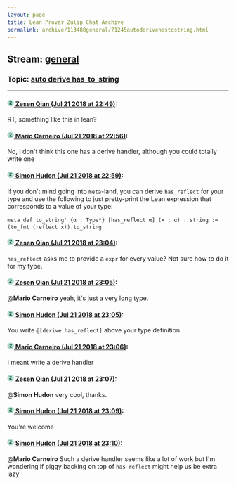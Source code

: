 ```yaml
---
layout: page
title: Lean Prover Zulip Chat Archive 
permalink: archive/113488general/71245autoderivehastostring.html
---
```


## Stream: [general](index.html)
### Topic: [auto derive has_to_string](71245autoderivehastostring.html)

---

#### [![Click to go to Zulip](../../assets/img/zulip2.png) Zesen Qian (Jul 21 2018 at 22:49)](https://leanprover.zulipchat.com/#narrow/stream/113488-general/topic/auto%20derive%20has_to_string/near/130069413):
RT, something like this in lean?

#### [![Click to go to Zulip](../../assets/img/zulip2.png) Mario Carneiro (Jul 21 2018 at 22:56)](https://leanprover.zulipchat.com/#narrow/stream/113488-general/topic/auto%20derive%20has_to_string/near/130069676):
No, I don't think this one has a derive handler, although you could totally write one

#### [![Click to go to Zulip](../../assets/img/zulip2.png) Simon Hudon (Jul 21 2018 at 22:59)](https://leanprover.zulipchat.com/#narrow/stream/113488-general/topic/auto%20derive%20has_to_string/near/130069770):
If you don't mind going into `meta`-land, you can derive `has_reflect` for your type and use the following to just pretty-print the Lean expression that corresponds to a value of your type:

```lean
meta def to_string' {α : Type*} [has_reflect α] (x : α) : string := 
(to_fmt (reflect x)).to_string
```

#### [![Click to go to Zulip](../../assets/img/zulip2.png) Zesen Qian (Jul 21 2018 at 23:04)](https://leanprover.zulipchat.com/#narrow/stream/113488-general/topic/auto%20derive%20has_to_string/near/130070006):
`has_reflect` asks me to provide a `expr` for every value? Not sure how to do it for my type.

#### [![Click to go to Zulip](../../assets/img/zulip2.png) Zesen Qian (Jul 21 2018 at 23:05)](https://leanprover.zulipchat.com/#narrow/stream/113488-general/topic/auto%20derive%20has_to_string/near/130070023):
@**Mario Carneiro** yeah, it's just a very long type.

#### [![Click to go to Zulip](../../assets/img/zulip2.png) Simon Hudon (Jul 21 2018 at 23:05)](https://leanprover.zulipchat.com/#narrow/stream/113488-general/topic/auto%20derive%20has_to_string/near/130070026):
You write `@[derive has_reflect]` above your type definition

#### [![Click to go to Zulip](../../assets/img/zulip2.png) Mario Carneiro (Jul 21 2018 at 23:06)](https://leanprover.zulipchat.com/#narrow/stream/113488-general/topic/auto%20derive%20has_to_string/near/130070074):
I meant write a derive handler

#### [![Click to go to Zulip](../../assets/img/zulip2.png) Zesen Qian (Jul 21 2018 at 23:07)](https://leanprover.zulipchat.com/#narrow/stream/113488-general/topic/auto%20derive%20has_to_string/near/130070106):
@**Simon Hudon** very cool, thanks.

#### [![Click to go to Zulip](../../assets/img/zulip2.png) Simon Hudon (Jul 21 2018 at 23:09)](https://leanprover.zulipchat.com/#narrow/stream/113488-general/topic/auto%20derive%20has_to_string/near/130070171):
You're welcome

#### [![Click to go to Zulip](../../assets/img/zulip2.png) Simon Hudon (Jul 21 2018 at 23:10)](https://leanprover.zulipchat.com/#narrow/stream/113488-general/topic/auto%20derive%20has_to_string/near/130070237):
@**Mario Carneiro** Such a derive handler seems like a lot of work but I'm wondering if piggy backing on top of `has_reflect` might help us be extra lazy

